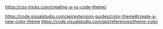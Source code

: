 https://css-tricks.com/creating-a-vs-code-theme/

https://code.visualstudio.com/api/extension-guides/color-theme#create-a-new-color-theme
https://code.visualstudio.com/api/references/theme-color

